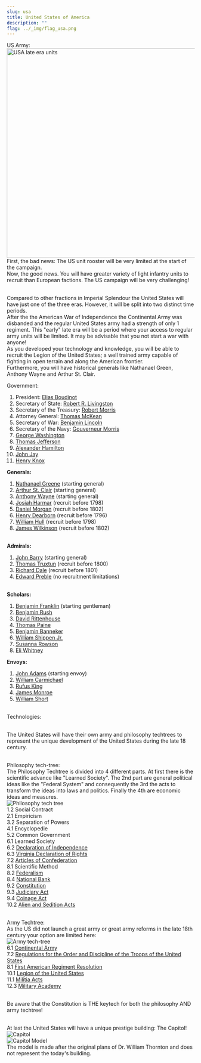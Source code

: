 ```yaml
---
slug: usa
title: United States of America
description: ""
flag: ../_img/flag_usa.png
---
```

US Army:
<br><img src="https://steamuserimages-a.akamaihd.net/ugc/960857170314538872/79DB5A3FD7B249F7624C5C41DB8108AA19877B4E/" width="1000" height="562" title="USA late era units"/>
<br>First, the bad news: The US unit rooster will be very limited at the start of the campaign.
<br>Now, the good news. You will have greater variety of light infantry units to recruit than European factions.
The US campaign will be very challenging!

<br>Compared to other fractions in Imperial Splendour the United States will have just one of the three eras. However, it will be split into two distinct time periods.
<br>After the the American War of Independence the Continental Army was disbanded and the regular United States army had a strength of only 1 regiment. This "early" late era will be a period where your access to regular army units will be limited. It may be advisable that you not start a war with anyone!
<br>As you developed your technology and knowledge, you will be able to recruit the Legion of the United States; a well trained army capable of fighting in open terrain and along the American frontier.
<br>Furthermore, you will have historical generals like Nathanael Green, Anthony Wayne and Arthur St. Clair.

<p>Government:<br/> 
<img src="https://steamuserimages-a.akamaihd.net/ugc/970993441120429544/A2F7954B47BC1405E47DD13DDE6346E706CDB647/" alt="" /></p>

1. President: <a href="https://en.wikipedia.org/wiki/Elias_Boudinot" target="_blank" rel="noopener">Elias Boudinot</a>
2. Secretary of State: <a href="https://en.wikipedia.org/wiki/Robert_R._Livingston_%28chancellor%29" target="_blank" rel="noopener">Robert R. Livingston</a>
3. Secretary of the Treasury: <a href="https://en.wikipedia.org/wiki/Robert_Morris_%28financier%29" target="_blank" rel="noopener">Robert Morris</a>
4. Attorney General: <a href="https://en.wikipedia.org/wiki/Thomas_McKean" target="_blank" rel="noopener">Thomas McKean</a>
5. Secretary of War: <a href="https://en.wikipedia.org/wiki/Benjamin_Lincoln" target="_blank" rel="noopener">Benjamin Lincoln</a>
6. Secretary of the Navy: <a href="https://en.wikipedia.org/wiki/Gouverneur_Morris" target="_blank" rel="noopener">Gouverneur Morris</a>
7. <a href="https://en.wikipedia.org/wiki/George_Washington" target="_blank" rel="noopener">George Washington</a>
8. <a href="https://en.wikipedia.org/wiki/Thomas_Jefferson" target="_blank" rel="noopener">Thomas Jefferson</a>
9. <a href="https://en.wikipedia.org/wiki/Alexander_Hamilton" target="_blank" rel="noopener">Alexander Hamilton</a>
10. <a href="https://en.wikipedia.org/wiki/John_Jay" target="_blank" rel="noopener">John Jay</a>
11. <a href="https://en.wikipedia.org/wiki/Henry_Knox" target="_blank" rel="noopener">Henry Knox</a>

<p><strong>Generals:</strong><br/> 
<img src="https://steamuserimages-a.akamaihd.net/ugc/970993441112086354/51258EB964F8118E110AA38508E72DF9AC661B36/" alt="" /></p>

1. <a href="https://en.wikipedia.org/wiki/Nathanael_Greene" target="_blank" rel="noopener">Nathanael Greene</a> (starting general)
2. <a href="https://en.wikipedia.org/wiki/Arthur_St._Clair" target="_blank" rel="noopener">Arthur St. Clair</a> (starting general)
3. <a href="https://en.wikipedia.org/wiki/Anthony_Wayne" target="_blank" rel="noopener">Anthony Wayne</a> (starting general)
4. <a href="https://en.wikipedia.org/wiki/Josiah_Harmar" target="_blank" rel="noopener">Josiah Harmar</a> (recruit before 1798)
5. <a href="https://en.wikipedia.org/wiki/Daniel_Morgan" target="_blank" rel="noopener">Daniel Morgan</a> (recruit before 1802)
6. <a href="https://en.wikipedia.org/wiki/Henry_Dearborn" target="_blank" rel="noopener">Henry Dearborn</a> (recruit before 1796)
7. <a href="https://en.wikipedia.org/wiki/William_Hull" target="_blank" rel="noopener">William Hull</a> (recruit before 1798) 
8. <a href="https://en.wikipedia.org/wiki/James_Wilkinson" target="_blank" rel="noopener">James Wilkinson</a> (recruit before 1802)

<p><br /><strong>Admirals:</strong><br/> 
<img src="https://steamuserimages-a.akamaihd.net/ugc/970993441120387342/30E84F254FA476039C41AC44FDE13D32AD2B327B/" alt="" /></p>

1. <a href="https://en.wikipedia.org/wiki/John_Barry_(naval_officer)" target="_blank" rel="noopener">John Barry</a> (starting general)
2. <a href="https://en.wikipedia.org/wiki/Thomas_Truxtun" target="_blank" rel="noopener">Thomas Truxtun</a> (recruit before 1800)
3. <a href="https://en.wikipedia.org/wiki/Richard_Dale" target="_blank" rel="noopener">Richard Dale</a> (recruit before 1801)
4. <a href="https://en.wikipedia.org/wiki/Edward_Preble" target="_blank" rel="noopener">Edward Preble</a> (no recruitment limitations)

<p><br /><strong>Scholars:</strong><br/> 
<img src="https://steamuserimages-a.akamaihd.net/ugc/957482315967862270/6568DFA4716C5AF1313F5428D1D40FBA9890D736/" alt="" /><br /></p>

1. <a href="https://en.wikipedia.org/wiki/Benjamin_Franklin" target="_blank" rel="noopener">Benjamin Franklin</a> (starting gentleman)
2. <a href="https://en.wikipedia.org/wiki/Benjamin_Rush" target="_blank" rel="noopener">Benjamin Rush</a>
3. <a href="https://en.wikipedia.org/wiki/David_Rittenhouse" target="_blank" rel="noopener">David Rittenhouse</a>
4. <a href="https://en.wikipedia.org/wiki/Thomas_Paine" target="_blank" rel="noopener">Thomas Paine</a>
5. <a href="https://en.wikipedia.org/wiki/Benjamin_Banneker" target="_blank" rel="noopener">Benjamin Banneker</a>
6. <a href="https://en.wikipedia.org/wiki/William_Shippen_Jr." target="_blank" rel="noopener">William Shippen Jr.</a>
7. <a href="https://en.wikipedia.org/wiki/Susanna_Rowson" target="_blank" rel="noopener">Susanna Rowson</a>
8. <a href="https://en.wikipedia.org/wiki/Eli_Whitney" target="_blank" rel="noopener">Eli Whitney</a>

<p><strong>Envoys:</strong><br/> 
<img src="https://steamuserimages-a.akamaihd.net/ugc/957482433279570576/F8825794A55D953915BF4E5F0EFD5CC425F4D2A5/" alt="" /><br /></p>

1. <a href="https://en.wikipedia.org/wiki/John_Adams&amp;quot;" target="_blank" rel="noopener">John Adams</a> (starting envoy)
2. <a href="https://en.wikipedia.org/wiki/William_Carmichael_(diplomat)" target="_blank" rel="noopener">William Carmichael</a>
3. <a href="https://en.wikipedia.org/wiki/Rufus_King" target="_blank" rel="noopener">Rufus King</a>
4. <a href="https://en.wikipedia.org/wiki/James_Monroe" target="_blank" rel="noopener">James Monroe</a>
5. <a href="https://en.wikipedia.org/wiki/William_Short_(American_ambassador)" target="_blank" rel="noopener">William Short</a>

<br>Technologies:

<br>The United States will have their own army and philosophy techtrees to represent the unique development of the United States during the late 18 century.

<br>Philosophy tech-tree:
<br>The Philosophy Techtree is divided into 4 different parts. At first there is the scientific advance like "Learned Society". The 2nd part are general political ideas like the "Federal System" and consequently the 3rd the acts to transform the ideas into laws and politics. Finally the 4th are economic ideas and measures.
<br><img title="Philosophy tech tree" src="https://steamuserimages-a.akamaihd.net/ugc/960857170314591024/2686ABFFCB9CF2FCEA295F5D9A9B7AC404F2B156/">
<br>1.2 Social Contract
<br>2.1 Empiricism
<br>3.2 Separation of Powers
<br>4.1 Encyclopedie
<br>5.2 Common Government
<br>6.1 Learned Society
<br>6.2 <a href="https://en.wikipedia.org/wiki/United_States_Declaration_of_Independence">Declaration of Independence</a>
<br>6.3 <a href="https://en.wikipedia.org/wiki/Virginia_Declaration_of_Rights">Virginia Declaration of Rights</a>
<br>7.2 <a href="https://en.wikipedia.org/wiki/Articles_of_Confederation">Articles of Confederation</a>
<br>8.1 Scientific Method
<br>8.2 <a href="https://en.wikipedia.org/wiki/Federalist_Papers">Federalism</a>
<br>8.4 <a href="https://en.wikipedia.org/wiki/First_Bank_of_the_United_States">National Bank</a>
<br>9.2 <a href="https://en.wikipedia.org/wiki/United_States_Constitution">Constitution</a>
<br>9.3 <a href="https://en.wikipedia.org/wiki/Judiciary_Act_of_1789">Judiciary Act</a>
<br>9.4 <a href="https://en.wikipedia.org/wiki/Coinage_Act_of_1792">Coinage Act</a>
<br>10.2 <a href="https://en.wikipedia.org/wiki/Alien_and_Sedition_Acts">Alien and Sedition Acts</a>

<br>Army Techtree:
<br>As the US did not launch a great army or great army reforms in the late 18th century your option are limited here:
<br><img title="Army tech-tree" src="https://steamuserimages-a.akamaihd.net/ugc/960857170314599603/44A3073CE1C6534D82C276ADF7201F382DD8EFD6/">
<br>6.1 <a href="https://en.wikipedia.org/wiki/Continental_Army">Continental Army</a>
<br>7.2 <a href="https://en.wikipedia.org/wiki/Regulations_for_the_Order_and_Discipline_of_the_Troops_of_the_United_States">Regulations for the Order and Discipline of the Troops of the United States</a>
<br>8.1 <a href="https://en.wikipedia.org/wiki/First_American_Regiment">First American Regiment Resolution</a>
<br>10.1 <a href="https://en.wikipedia.org/wiki/Legion_of_the_United_States">Legion of the United States</a>
<br>11.1 <a href="https://en.wikipedia.org/wiki/Militia_Acts_of_1792">Militia Acts</a>
<br>12.3 <a href="https://en.wikipedia.org/wiki/United_States_Military_Academy">Military Academy</a>

<br>Be aware that the Constitution is THE keytech for both the philosophy AND army techtree!

<br>At last the United States will have a unique prestige building: The Capitol!
<br><img title="Capitol" src="https://steamuserimages-a.akamaihd.net/ugc/960857170314624403/ED7A8A0EC05DBC663D4B0D25759D74CE70F8BBFD/">
<br><img title="Capitol Model" src="https://steamuserimages-a.akamaihd.net/ugc/960857170314727955/88690B09745AB301AD0F24CF55ECD9A236653D29/">
<br>The model is made after the original plans of Dr. William Thornton and does not represent the today's building.
